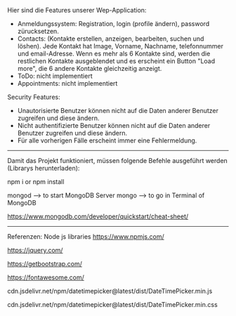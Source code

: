 Hier sind die Features unserer Wep-Application:
- Anmeldungssystem: Registration, login (profile ändern), password zürucksetzen.
- Contacts: (Kontakte erstellen, anzeigen, bearbeiten, suchen und löshen).
Jede Kontakt hat Image, Vorname, Nachname, telefonnummer und email-Adresse. Wenn es mehr als 6 Kontakte sind, werden die restlichen Kontakte ausgeblendet und es erscheint ein Button "Load more", die 6 andere Kontakte gleichzeitig anzeigt.
- ToDo: nicht implementiert
- Appointments: nicht implementiert

Security Features:
- Unautorisierte Benutzer können nicht auf die Daten anderer Benutzer zugreifen und diese ändern.
- Nicht authentifizierte Benutzer können nicht auf die Daten anderer Benutzer zugreifen und diese ändern.
- Für alle vorherigen Fälle erscheint immer eine Fehlermeldung.

--------------------------------------------------------------------------------------------------

Damit das Projekt funktioniert, müssen folgende Befehle ausgeführt werden (Librarys herunterladen):

npm i 
or 
npm install

mongod 	  --> 	to start MongoDB Server
mongo       --> 	to go in Terminal of MongoDB


https://www.mongodb.com/developer/quickstart/cheat-sheet/

---------------------------------------------------------------------------------------------------

Referenzen:
Node js libraries https://www.npmjs.com/

https://jquery.com/

https://getbootstrap.com/

https://fontawesome.com/

cdn.jsdelivr.net/npm/datetimepicker@latest/dist/DateTimePicker.min.js

cdn.jsdelivr.net/npm/datetimepicker@latest/dist/DateTimePicker.min.css



